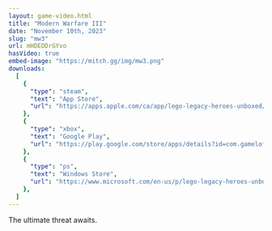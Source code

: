 ```yaml
---
layout: game-video.html
title: "Modern Warfare III"
date: "November 10th, 2023"
slug: "mw3"
url: mHDEDDrGYvo
hasVideo: true
embed-image: "https://mitch.gg/img/mw3.png"
downloads:
  [
    {
      "type": "steam",
      "text": "App Store",
      "url": "https://apps.apple.com/ca/app/lego-legacy-heroes-unboxed/id1393157487",
    },
    {
      "type": "xbox",
      "text": "Google Play",
      "url": "https://play.google.com/store/apps/details?id=com.gameloft.anmp.lego.heroes",
    },
    {
      "type": "ps",
      "text": "Windows Store",
      "url": "https://www.microsoft.com/en-us/p/lego-legacy-heroes-unboxed/9n8k8g736394",
    },
  ]
---
```


<div class="padded-wrapper">
    The ultimate threat awaits.
</div>
